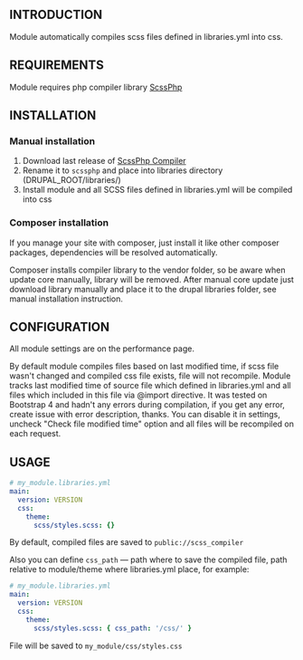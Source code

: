 ## INTRODUCTION
Module automatically compiles scss files defined in libraries.yml into css.

## REQUIREMENTS
Module requires php compiler library [ScssPhp][1]

## INSTALLATION
### Manual installation
1. Download last release of [ScssPhp Compiler][2]
2. Rename it to `scssphp` and place into libraries directory
(DRUPAL_ROOT/libraries/)
3. Install module and all SCSS files defined in libraries.yml
will be compiled into css

### Composer installation
If you manage your site with composer, just install it like other composer
packages, dependencies will be resolved automatically.

Composer installs compiler library to the vendor folder, so be aware when update
core manually, library will be removed. After manual core update just download
library manually and place it to the drupal libraries folder, see manual
installation instruction.

## CONFIGURATION
All module settings are on the performance page.

By default module compiles files based on last modified time, if scss file
wasn't changed and compiled css file exists, file will not recompile. Module
tracks last modified time of source file which defined in libraries.yml and
all files which included in this file via @import directive. It was tested on
Bootstrap 4 and hadn't any errors during compilation, if you get any error,
create issue with error description, thanks.
You can disable it in settings, uncheck "Check file modified time" option and
all files will be recompiled on each request.

## USAGE
```yml
# my_module.libraries.yml
main:
  version: VERSION
  css:
    theme:
      scss/styles.scss: {}
```
By default, compiled files are saved to `public://scss_compiler`

Also you can define `css_path` — path where to save the compiled file,
path relative to module/theme where libraries.yml place, for example:
```yml
# my_module.libraries.yml
main:
  version: VERSION
  css:
    theme:
      scss/styles.scss: { css_path: '/css/' }
```
File will be saved to `my_module/css/styles.css`

[1]: https://scssphp.github.io/scssphp/
[2]: https://github.com/scssphp/scssphp/releases
[3]: https://github.com/mnsami/composer-custom-directory-installer
